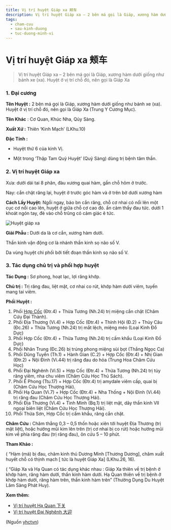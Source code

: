 ```yaml
---
title: Vị trí huyệt Giáp xa 颊车
description: Vị trí huyệt Giáp xa – 2 bên má gọi là Giáp, xương hàm dưới giống như bánh xe (xa). Huyệt ở vị trí chỗ đó, nên gọi là Giáp Xa
tags:
  - cham-cuu
  - sau-kinh-duong
  - tuc-duong-minh-vi
---
```


# Vị trí huyệt Giáp xa 颊车 

> Vị trí huyệt Giáp xa – 2 bên má gọi là Giáp, xương hàm dưới giống như bánh xe (xa). Huyệt ở vị trí chỗ đó, nên gọi là Giáp Xa

### 1. Đại cương

**Tên Huyệt :** 2 bên má gọi là Giáp, xương hàm dưới giống như bánh xe (xa). Huyệt ở vị trí chỗ đó, nên gọi là Giáp Xa (Trung Y Cương Mục).

**Tên Khác** : Cơ Quan, Khúc Nha, Qủy Sàng.

**Xuất Xứ :** Thiên ‘Kinh Mạch’ (LKhu.10)

**Đặc Tính :**

+ Huyệt thứ 6 của kinh Vị.

+ Một trong ‘Thập Tam Quỷ Huyệt’ (Quỷ Sàng) dùng trị bệnh tâm thần.

### 2. Vị trí huyệt Giáp xa

Xưa: dưới dái tai 8 phân, đàu xương quai hàm, gần chỗ hõm ở trước.

Nay: cắn chặt răng lại, huyệt ở trước góc hàm và ở trên bờ dưới xương hàm

**Cách Lấy Huyệt:** Ngồi ngay, bảo bn cắn răng, chỗ cơ nhai có nổi lên một cục cơ nổi cao lên, huyệt ở giữa chỗ cơ cao đó. ấn cảm thấy đau tức. dưới 1 khoát ngón tay, đè vào chỗ trũng có cảm giác ê tức.

![Huyệt giáp xa](/imgs/yhctvn/Huyet-giap-xa-300x169.jpg)

**Giải Phẫu :** Dưới da là cơ cắn, xương hàm dưới.

Thần kinh vận động cơ là nhánh thần kinh sọ não số V.

Da vùng huyệt chi phối bởi tiết đoạn thần kinh sọ não số V.

### 3. Tác dụng chủ trị và phối hợp huyệt

**Tác Dụng :** Sơ phong, hoạt lạc, lợi răng khớp.

**Chủ trị :** Trị răng đau, liệt mặt, cơ nhai co rút, khớp hàm dưới viêm, tuyến mang tai viêm.

**Phối Huyệt :**

1. Phối [Hợp Cốc](/yhctvn/huyet-hop-coc-%e5%90%88-%e8%b0%b7/) (Đtr.4) + Thừa Tương (Nh.24) trị miệng cắn chặt (Châm Cứu Đại Thành).
2. Phối Địa Thương (Vi.4) + Hợp Cốc (Đtr.4) + Thính Hội (Đ.2) + Thủy Câu (Đc.26) + Thừa Tương (Nh.24) trị mắt lệch, miệng méo (Loại Kinh Đồ Dực)
3. Phối Hợp Cốc (Đtr.4) + Thừa Tương (Nh.24) trị cấm khẩu (Loại Kinh Đồ Dực)
4. Phối Nhân Trung (Đc.26) bị trúng phong miệng sùi bọt (Thắng Ngọc Ca)
5. Phối Dũng Tuyền (Th.1) + Hành Gian (C.2) + Hợp Cốc (Đtr.4) + Nhị Gian (Đtr.2) + Nội Đình (Vi.44) trị răng đau do hỏa (Trung Hoa Châm Cứu Học)
6. Phối Đại Nghênh (Vi.5) + Hợp Cốc (Đtr.4) + Thừa Tương (Nh.24) trị tủy răng viêm, nha chu viêm (Châm Cứu Học Thủ Sách).
7. Phối Ế Phong (Ttu.17) + Hợp Cốc (Đtr.4) trị amydale viêm cấp, quai bị (Châm Cứu Học Thượng Hải).
8. Phối Hạ Quan (Vi.7) + Hợp Cốc (Đtr.4) + Nha Thống + Nội Đình (Vi.44) trị răng đau (Châm Cứu Học Thượng Hải).
9. Phối Địa Thương (Vi.4) + Tinh Minh (Bq.1) trị liệt mặt, dây thần kinh VII ngoại biên liệt (Châm Cứu Học Thượng Hải).
10. Phối Thừa Sơn, Hợp Cốc trị cấm khẩu, răng cắn chặt.

**Châm Cứu :** Châm thẳng 0,3 – 0,5 thốn hoặc xiên tới huyệt Địa Thương (trị mặt liệt), hoặc hướng mũi kim lên trên (trị cơ nhai bị co rút) hoặc hướng mũi kim về phía răng đau (trị răng đau), ôn cứu 5 – 10 phút.

**Tham Khảo :**

( “Hàm (má) bị đau, châm kinh thủ Dương Minh [Thương Dương], châm xuất huyết chỗ có thịnh mạch [ tức là huyệt Giáp Xa] (LKhu.26, 16).

( “Giáp Xa và Hạ Quan có tác dụng khác nhau : Giáp Xa thiên về trị bệnh ở khớp hàm, răng hàm dưới, thần kinh hàm dưới. Hạ Quan thiên về trị bệnh ở khớp hàm dưới, răng hàm trên, thần kinh hàm trên” (Thường Dụng Du Huyệt Lâm Sàng Phát Huy).

**Xem thêm:**

* [Vị trí huyệt Hạ Quan 下关](/yhctvn/vi-tri-huyet-ha-quan/)
* [Vị trí huyệt Đại Nghênh 大迎](/yhctvn/vi-tri-huyet-dai-nghenh-%e5%a4%a7%e8%bf%8e/)

(Nguồn <a href="https://yhctvn.com/vi-tri-huyet-giap-xa/" target="_blank">yhctvn</a>)
